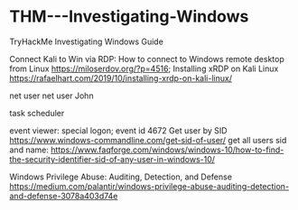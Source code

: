 # THM---Investigating-Windows
TryHackMe Investigating Windows Guide

Connect Kali to Win via RDP: 
  How to connect to Windows remote desktop from Linux https://miloserdov.org/?p=4516;
  Installing xRDP on Kali Linux https://rafaelhart.com/2019/10/installing-xrdp-on-kali-linux/

net user
net user John

task scheduler

event viewer: special logon; event id 4672
  Get user by SID https://www.windows-commandline.com/get-sid-of-user/
  get all users sid and name: https://www.faqforge.com/windows/windows-10/how-to-find-the-security-identifier-sid-of-any-user-in-windows-10/
  
  Windows Privilege Abuse: Auditing, Detection, and Defense https://medium.com/palantir/windows-privilege-abuse-auditing-detection-and-defense-3078a403d74e
